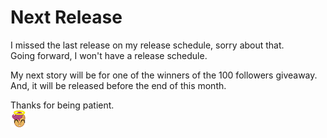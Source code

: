 # Next Release

I missed the last release on my release schedule, sorry about that.  
Going forward, I won't have a release schedule.

My next story will be for one of the winners of the 100 followers giveaway.  
And, it will be released before the end of this month.

Thanks for being patient.  
![:scootangel:](../../../ponies/emotes/scootangel.png)
